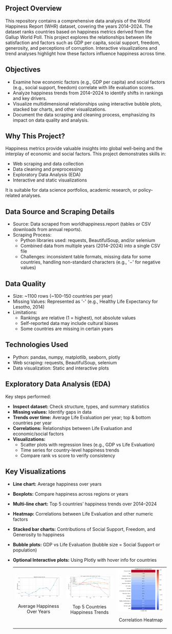 
## Project Overview

This repository contains a comprehensive data analysis of the World Happiness Report (WHR) dataset, covering the years 2014–2024. The dataset ranks countries based on happiness metrics derived from the Gallup World Poll. This project explores the relationships between life satisfaction and factors such as GDP per capita, social support, freedom, generosity, and perceptions of corruption. Interactive visualizations and trend analyses highlight how these factors influence happiness across time.

## Objectives

- Examine how economic factors (e.g., GDP per capita) and social factors (e.g., social support, freedom) correlate with life evaluation scores.
- Analyze happiness trends from 2014–2024 to identify shifts in rankings and key drivers.
- Visualize multidimensional relationships using interactive bubble plots, stacked bar charts, and other visualizations.
- Document the data scraping and cleaning process, emphasizing its impact on data quality and analysis.

## Why This Project?

Happiness metrics provide valuable insights into global well-being and the interplay of economic and social factors. This project demonstrates skills in:

- Web scraping and data collection
- Data cleaning and preprocessing
- Exploratory Data Analysis (EDA)
- Interactive and static visualizations

It is suitable for data science portfolios, academic research, or policy-related analyses.

## Data Source and Scraping Details

- Source: Data scraped from worldhappiness.report (tables or CSV downloads from annual reports).
- Scraping Process:
    - Python libraries used: requests, BeautifulSoup, and/or selenium
    - Combined data from multiple years (2014–2024) into a single CSV file
    - Challenges: inconsistent table formats, missing data for some countries, handling non-standard characters (e.g., '−' for negative values)
 
## Data Quality

- Size: ~1100 rows (~100–150 countries per year)
- Missing Values: Represented as '-' (e.g., Healthy Life Expectancy for Lesotho, 2014)
- Limitations:
    - Rankings are relative (1 = highest), not absolute values
    - Self-reported data may include cultural biases
    - Some countries are missing in certain years
## Technologies Used

- Python: pandas, numpy, matplotlib, seaborn, plotly
- Web scraping: requests, BeautifulSoup, selenium
- Data visualization: Static and interactive plots

## Exploratory Data Analysis (EDA)

Key steps performed:

- **Inspect dataset:** Check structure, types, and summary statistics  
- **Missing values:** Identify gaps in data  
- **Trends over time:** Average Life Evaluation per year; top & bottom countries per year  
- **Correlations:** Relationships between Life Evaluation and economic/social factors  
- **Visualizations:**  
    - Scatter plots with regression lines (e.g., GDP vs Life Evaluation)  
    - Time series for country-level happiness trends  
    - Compare rank vs score to verify consistency

## Key Visualizations

- **Line chart:** Average happiness over years  
- **Boxplots:** Compare happiness across regions or years  
- **Multi-line chart:** Top 5 countries’ happiness trends over 2014–2024  
- **Heatmap:** Correlations between Life Evaluation and other numeric factors  
- **Stacked bar charts:** Contributions of Social Support, Freedom, and Generosity to happiness  
- **Bubble plots:** GDP vs Life Evaluation (bubble size = Social Support or population)  
- **Optional Interactive plots:** Using Plotly with hover info for countries

  <table>
  <tr>
    <td>
      <img src="Images/Happiness_avg_years.png" alt="Average Happiness Over Years" width="300"/>
      <p style="text-align:center;">Average Happiness Over Years</p>
    </td>
    <td>
      <img src="Images/plots_hue.png" alt="Top 5 Countries Happiness" width="300"/>
      <p style="text-align:center;">Top 5 Countries Happiness Trends</p>
    </td>
    <td>
      <img src="Images/Corolation_Life_evluation.png" alt="Correlation Heatmap" width="300"/>
      <p style="text-align:center;">Correlation Heatmap</p>
    </td>
  </tr>
</table>

